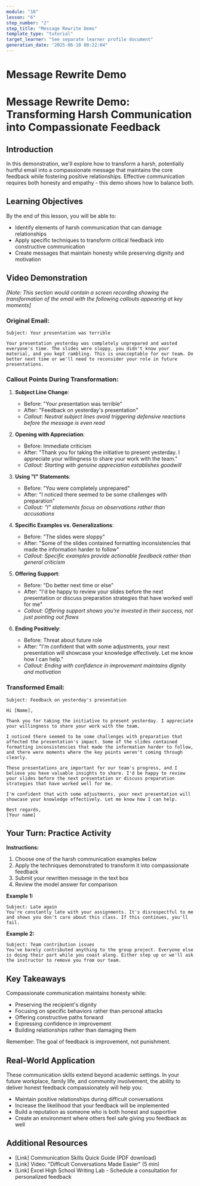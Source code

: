```yaml
---
module: "10"
lesson: "6"
step_number: "2"
step_title: "Message Rewrite Demo"
template_type: "tutorial"
target_learner: "See separate learner profile document"
generation_date: "2025-06-10 08:22:04"
---
```


# Message Rewrite Demo

# Message Rewrite Demo: Transforming Harsh Communication into Compassionate Feedback

## Introduction

In this demonstration, we'll explore how to transform a harsh, potentially hurtful email into a compassionate message that maintains the core feedback while fostering positive relationships. Effective communication requires both honesty and empathy - this demo shows how to balance both.

## Learning Objectives
By the end of this lesson, you will be able to:
- Identify elements of harsh communication that can damage relationships
- Apply specific techniques to transform critical feedback into constructive communication
- Create messages that maintain honesty while preserving dignity and motivation

## Video Demonstration

*[Note: This section would contain a screen recording showing the transformation of the email with the following callouts appearing at key moments]*

### Original Email:
```
Subject: Your presentation was terrible

Your presentation yesterday was completely unprepared and wasted everyone's time. The slides were sloppy, you didn't know your material, and you kept rambling. This is unacceptable for our team. Do better next time or we'll need to reconsider your role in future presentations.
```

### Callout Points During Transformation:

1. **Subject Line Change**: 
   * Before: "Your presentation was terrible"
   * After: "Feedback on yesterday's presentation"
   * *Callout: Neutral subject lines avoid triggering defensive reactions before the message is even read*

2. **Opening with Appreciation**:
   * Before: Immediate criticism
   * After: "Thank you for taking the initiative to present yesterday. I appreciate your willingness to share your work with the team."
   * *Callout: Starting with genuine appreciation establishes goodwill*

3. **Using "I" Statements**:
   * Before: "You were completely unprepared"
   * After: "I noticed there seemed to be some challenges with preparation"
   * *Callout: "I" statements focus on observations rather than accusations*

4. **Specific Examples vs. Generalizations**:
   * Before: "The slides were sloppy"
   * After: "Some of the slides contained formatting inconsistencies that made the information harder to follow"
   * *Callout: Specific examples provide actionable feedback rather than general criticism*

5. **Offering Support**:
   * Before: "Do better next time or else"
   * After: "I'd be happy to review your slides before the next presentation or discuss preparation strategies that have worked well for me"
   * *Callout: Offering support shows you're invested in their success, not just pointing out flaws*

6. **Ending Positively**:
   * Before: Threat about future role
   * After: "I'm confident that with some adjustments, your next presentation will showcase your knowledge effectively. Let me know how I can help."
   * *Callout: Ending with confidence in improvement maintains dignity and motivation*

### Transformed Email:
```
Subject: Feedback on yesterday's presentation

Hi [Name],

Thank you for taking the initiative to present yesterday. I appreciate your willingness to share your work with the team.

I noticed there seemed to be some challenges with preparation that affected the presentation's impact. Some of the slides contained formatting inconsistencies that made the information harder to follow, and there were moments where the key points weren't coming through clearly.

These presentations are important for our team's progress, and I believe you have valuable insights to share. I'd be happy to review your slides before the next presentation or discuss preparation strategies that have worked well for me.

I'm confident that with some adjustments, your next presentation will showcase your knowledge effectively. Let me know how I can help.

Best regards,
[Your name]
```

## Your Turn: Practice Activity

**Instructions:** 
1. Choose one of the harsh communication examples below
2. Apply the techniques demonstrated to transform it into compassionate feedback
3. Submit your rewritten message in the text box
4. Review the model answer for comparison

**Example 1:**
```
Subject: Late again
You're constantly late with your assignments. It's disrespectful to me and shows you don't care about this class. If this continues, you'll fail.
```

**Example 2:**
```
Subject: Team contribution issues
You've barely contributed anything to the group project. Everyone else is doing their part while you coast along. Either step up or we'll ask the instructor to remove you from our team.
```

## Key Takeaways

Compassionate communication maintains honesty while:
- Preserving the recipient's dignity
- Focusing on specific behaviors rather than personal attacks
- Offering constructive paths forward
- Expressing confidence in improvement
- Building relationships rather than damaging them

Remember: The goal of feedback is improvement, not punishment.

## Real-World Application

These communication skills extend beyond academic settings. In your future workplace, family life, and community involvement, the ability to deliver honest feedback compassionately will help you:
- Maintain positive relationships during difficult conversations
- Increase the likelihood that your feedback will be implemented
- Build a reputation as someone who is both honest and supportive
- Create an environment where others feel safe giving you feedback as well

## Additional Resources
- [Link] Communication Skills Quick Guide (PDF download)
- [Link] Video: "Difficult Conversations Made Easier" (5 min)
- [Link] Excel High School Writing Lab - Schedule a consultation for personalized feedback